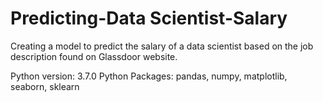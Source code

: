 # Predicting-Data Scientist-Salary
Creating a model to predict the salary of a data scientist based on the job description found on Glassdoor website.

Python version: 3.7.0
Python Packages: pandas, numpy, matplotlib, seaborn, sklearn
